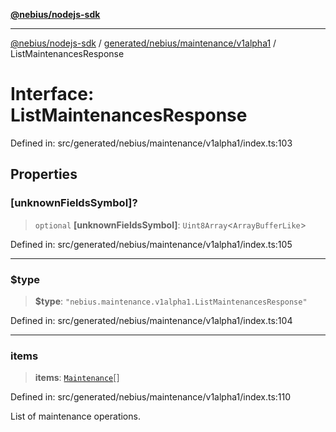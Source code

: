 [**@nebius/nodejs-sdk**](../../../../../README.md)

---

[@nebius/nodejs-sdk](../../../../../README.md) / [generated/nebius/maintenance/v1alpha1](../README.md) / ListMaintenancesResponse

# Interface: ListMaintenancesResponse

Defined in: src/generated/nebius/maintenance/v1alpha1/index.ts:103

## Properties

### \[unknownFieldsSymbol\]?

> `optional` **\[unknownFieldsSymbol\]**: `Uint8Array`\<`ArrayBufferLike`\>

Defined in: src/generated/nebius/maintenance/v1alpha1/index.ts:105

---

### $type

> **$type**: `"nebius.maintenance.v1alpha1.ListMaintenancesResponse"`

Defined in: src/generated/nebius/maintenance/v1alpha1/index.ts:104

---

### items

> **items**: [`Maintenance`](Maintenance.md)[]

Defined in: src/generated/nebius/maintenance/v1alpha1/index.ts:110

List of maintenance operations.
